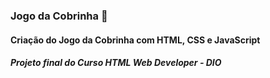 ### Jogo da Cobrinha :snake:

#### Criação do Jogo da Cobrinha com HTML, CSS e JavaScript

##### Projeto final do Curso HTML Web Developer - DIO

